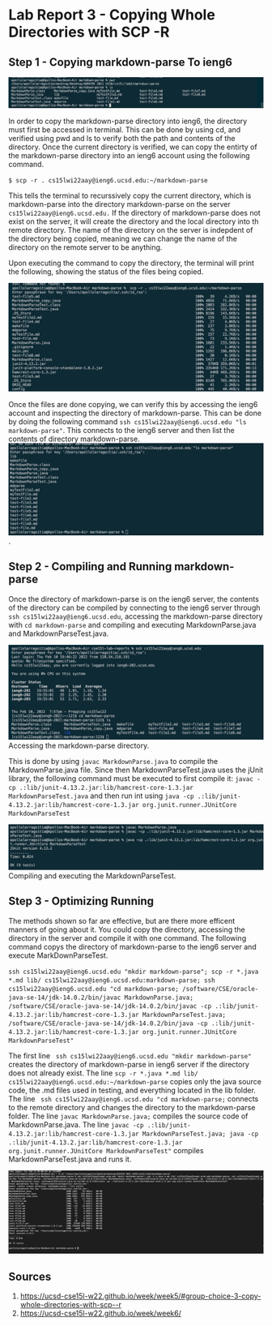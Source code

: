 # Lab Report 3 - Copying Whole Directories with SCP -R

## Step 1 - Copying markdown-parse To ieng6

![image](lab-report-3-images/screenshot1.png)

In order to copy the markdown-parse directory into ieng6, the directory must first be accessed in terminal. This can be done by using cd, and verified using pwd and ls to verify both the path and contents of the directory. Once the current directory is verified, we can copy the entirty of the markdown-parse directory into an ieng6 account using the following command.

`$ scp -r . cs15lwi22aay@ieng6.ucsd.edu:~/markdown-parse`

This tells the terminal to recurssively copy the current directory, which is markdown-parse into the directory markdown-parse on the server `cs15lwi22aay@ieng6.ucsd.edu.` If the directory of markdown-parse does not exist on the server, it will create the directory and the local directory into th remote directory. The name of the directory on the server is indepdent of the directory being copied, meaning we can change the name of the directory on the remote server to be anything.

Upon executing the command to copy the directory, the terminal will print the following, showing the status of
the files being copied.

![image](lab-report-3-images/screenshot2.png)

Once the files are done copying, we can verify this by accessing the ieng6 account and inspecting the directory of markdown-parse. This can be done by doing the following command `ssh cs15lwi22aay@ieng6.ucsd.edu "ls markdown-parse"`. This connects to the ieng6 server and then list the contents of directory markdown-parse.
![image](lab-report-3-images/screenshot3.png).

## Step 2 - Compiling and Running markdown-parse

Once the directory of markdown-parse is on the ieng6 server, the contents of the directory can be compiled by connecting to the ieng6 server through `ssh cs15lwi22aay@ieng6.ucsd.edu`, accessing the markdown-parse directory with `cd markdown-parse` and compiling and executing MarkdownParse.java and MarkdownParseTest.java.

![image](lab-report-3-images/acess.png)
Accessing the markdown-parse directory.




This is done by using `javac MarkdownParse.java` to compile the MarkdownParse.java file. Since then MarkdownParseTest.java uses the jUnit library, the following command must be executed to first compile it: 
`javac -cp .:lib/junit-4.13.2.jar:lib/hamcrest-core-1.3.jar MarkdownParseTest.java`
and then run int using 
`java -cp .:lib/junit-4.13.2.jar:lib/hamcrest-core-1.3.jar org.junit.runner.JUnitCore MarkdownParseTest`

![image](lab-report-3-images/compile.png)
Compiling and executing the MarkdownParseTest.

## Step 3 - Optimizing Running 

The methods shown so far are effective, but are there more efficent manners of going about it. You could copy the directory, accessing the directory in the server and compile it with one command. The following command copys the directory of markdown-parse to the ieng6 server and execute MarkDownParseTest.

`ssh cs15lwi22aay@ieng6.ucsd.edu "mkdir markdown-parse"; scp -r *.java *.md lib/ cs15lwi22aay@ieng6.ucsd.edu:markdown-parse; ssh cs15lwi22aay@ieng6.ucsd.edu "cd markdown-parse; /software/CSE/oracle-java-se-14/jdk-14.0.2/bin/javac MarkdownParse.java; /software/CSE/oracle-java-se-14/jdk-14.0.2/bin/javac -cp .:lib/junit-4.13.2.jar:lib/hamcrest-core-1.3.jar MarkdownParseTest.java; /software/CSE/oracle-java-se-14/jdk-14.0.2/bin/java -cp .:lib/junit-4.13.2.jar:lib/hamcrest-core-1.3.jar org.junit.runner.JUnitCore MarkdownParseTest"`


The first line ` ssh cs15lwi22aay@ieng6.ucsd.edu "mkdir markdown-parse"` creates the directory of markdown-parse in ieng6 server if the directory does not already exist. The line `scp -r *.java *.md lib/ cs15lwi22aay@ieng6.ucsd.edu:~/markdown-parse` copies only the java source code, the .md files used in testing, and everything located in the lib folder. The line ` ssh cs15lwi22aay@ieng6.ucsd.edu "cd markdown-parse;` connects to the remote directory and changes the directory to the markdown-parse folder. The line `javac MarkdownParse.java;` compiles the source code of MarkdownParse.java. The line `javac -cp .:lib/junit-4.13.2.jar:lib/hamcrest-core-1.3.jar MarkdownParseTest.java; java -cp .:lib/junit-4.13.2.jar:lib/hamcrest-core-1.3.jar org.junit.runner.JUnitCore MarkdownParseTest"` compiles MarkdownParseTest.java and runs it.

![image](lab-report-3-images/execute.png)

## Sources
1. https://ucsd-cse15l-w22.github.io/week/week5/#group-choice-3-copy-whole-directories-with-scp--r
2. https://ucsd-cse15l-w22.github.io/week/week6/









